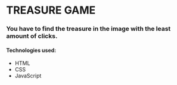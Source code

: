 # TREASURE GAME
### You have to find the treasure in the image with the least amount of clicks.
#### Technologies used:
- HTML
- CSS
- JavaScript